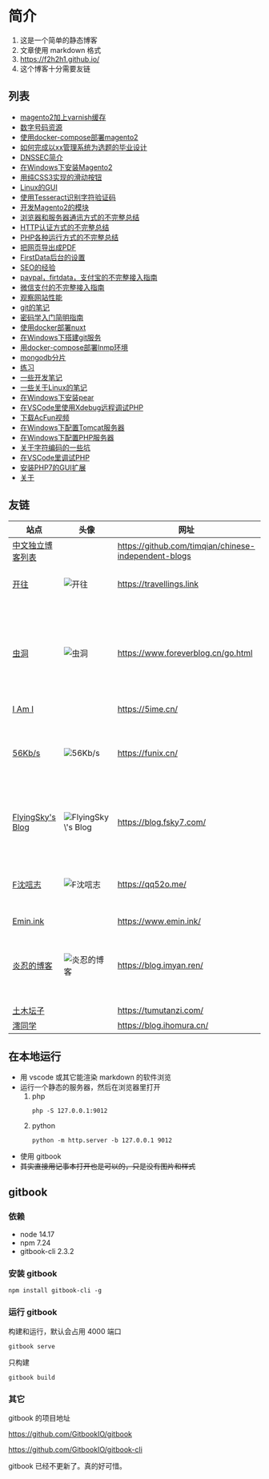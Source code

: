 简介
================================

1. 这是一个简单的静态博客
2. 文章使用 markdown 格式
3. https://f2h2h1.github.io/
4. 这个博客十分需要友链

## 列表

<!-- articleList -->
- [magento2加上varnish缓存](article/magento2加上varnish缓存.md)
- [数字号码资源](article/数字号码资源.md)
- [使用docker-compose部署magento2](article/使用docker-compose部署magento2.md)
- [如何完成以xx管理系统为选题的毕业设计](article/如何完成以xx管理系统为选题的毕业设计.md)
- [DNSSEC简介](article/DNSSEC简介.md)
- [在Windows下安装Magento2](article/在Windows下安装Magento2.md)
- [用纯CSS3实现的滑动按钮](article/用纯CSS3实现的滑动按钮.md)
- [Linux的GUI](article/Linux的GUI.md)
- [使用Tesseract识别字符验证码](article/使用Tesseract识别字符验证码.md)
- [开发Magento2的模块](article/开发Magento2的模块.md)
- [浏览器和服务器通讯方式的不完整总结](article/浏览器和服务器通讯方式的不完整总结.md)
- [HTTP认证方式的不完整总结](article/HTTP认证方式的不完整总结.md)
- [PHP各种运行方式的不完整总结](article/PHP各种运行方式的不完整总结.md)
- [把网页导出成PDF](article/把网页导出成PDF.md)
- [FirstData后台的设置](article/FirstData后台的设置.md)
- [SEO的经验](article/SEO的经验.md)
- [paypal，firtdata，支付宝的不完整接入指南](article/paypal，firtdata，支付宝的不完整接入指南.md)
- [微信支付的不完整接入指南](article/微信支付的不完整接入指南.md)
- [观察网站性能](article/观察网站性能.md)
- [git的笔记](article/git的笔记.md)
- [密码学入门简明指南](article/密码学入门简明指南.md)
- [使用docker部署nuxt](article/使用docker部署nuxt.md)
- [在Windows下搭建git服务](article/在Windows下搭建git服务.md)
- [用docker-compose部署lnmp环境](article/用docker-compose部署lnmp环境.md)
- [mongodb分片](article/mongodb分片.md)
- [练习](article/练习.md)
- [一些开发笔记](article/一些开发笔记.md)
- [一些关于Linux的笔记](article/一些关于Linux的笔记.md)
- [在Windows下安装pear](article/在Windows下安装pear.md)
- [在VSCode里使用Xdebug远程调试PHP](article/在VSCode里使用Xdebug远程调试PHP.md)
- [下载AcFun视频](article/下载AcFun视频.md)
- [在Windows下配置Tomcat服务器](article/在Windows下配置Tomcat服务器.md)
- [在Windows下配置PHP服务器](article/在Windows下配置PHP服务器.md)
- [关于字符编码的一些坑](article/关于字符编码的一些坑.md)
- [在VSCode里调试PHP](article/在VSCode里调试PHP.md)
- [安装PHP7的GUI扩展](article/安装PHP7的GUI扩展.md)
- [关于](article/关于.md)
<!-- articleList -->

## 友链

<!-- exchangeList -->
|站点|头像|网址|描述|
|-|-|-|-|
|[中文独立博客列表](https://github.com/timqian/chinese-independent-blogs)||https://github.com/timqian/chinese-independent-blogs||
|[开往](https://travellings.link)|<img alt="开往" src="https://travellings.link/assets/w.png" style="max-width: 100px" />|https://travellings.link|开往-友链接力|
|[虫洞](https://www.foreverblog.cn/go.html)|<img alt="虫洞" src="https://img.foreverblog.cn/logo_en_default.png" style="max-width: 100px" />|https://www.foreverblog.cn/go.html|穿梭虫洞-随机访问十年之约友链博客|
|[I Am I](https://5ime.cn/)||https://5ime.cn/||
|[56Kb/s](https://funix.cn/)|<img alt="56Kb/s" src="https://funix.cn/images/avatar.png" style="max-width: 100px" />|https://funix.cn/|扶着叛徒的尸体哭泣的人。|
|[FlyingSky's Blog](https://blog.fsky7.com/)|<img alt="FlyingSky\'s Blog" src="https://static.fsky7.com/images/9c1d35960f638f3f34fcae0c2d8e9da1.jpg" style="max-width: 100px" />|https://blog.fsky7.com/|回忆化成一场长的梦。|
|[F沈唁志](https://qq52o.me/)|<img alt="F沈唁志" src="https://gravatar.loli.net/avatar/53093cc242ff08b27984e84c9db92c33?s=200&d=mm&r=g" style="max-width: 100px" />|https://qq52o.me/|一个 PHPer 的成长之路|
|[Emin.ink](https://www.emin.ink/)||https://www.emin.ink/||
|[炎忍的博客](https://blog.imyan.ren/)|<img alt="炎忍的博客" src="https://blog.imyan.ren/media/avatar.png" style="max-width: 100px" />|https://blog.imyan.ren/|心之所愿，无所不成。|
|[土木坛子](https://tumutanzi.com/)||https://tumutanzi.com/||
|[澪同学](https://blog.ihomura.cn/)||https://blog.ihomura.cn/||
<!-- exchangeList -->

## 在本地运行

- 用 vscode 或其它能渲染 markdown 的软件浏览
- 运行一个静态的服务器，然后在浏览器里打开
    1. php
        ```
        php -S 127.0.0.1:9012
        ```
    1. python
        ```
        python -m http.server -b 127.0.0.1 9012
        ```
- 使用 gitbook
- ~~其实直接用记事本打开也是可以的，只是没有图片和样式~~

## gitbook

### 依赖
- node 14.17
- npm 7.24
- gitbook-cli 2.3.2

### 安装 gitbook

```
npm install gitbook-cli -g
```

### 运行 gitbook

构建和运行，默认会占用 4000 端口
```
gitbook serve
```

只构建
```
gitbook build
```

### 其它

gitbook 的项目地址

https://github.com/GitbookIO/gitbook

https://github.com/GitbookIO/gitbook-cli

gitbook 已经不更新了。真的好可惜。
